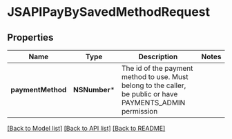# JSAPIPayBySavedMethodRequest

## Properties
Name | Type | Description | Notes
------------ | ------------- | ------------- | -------------
**paymentMethod** | **NSNumber*** | The id of the payment method to use. Must belong to the caller, be public or have PAYMENTS_ADMIN permission | 

[[Back to Model list]](../README.md#documentation-for-models) [[Back to API list]](../README.md#documentation-for-api-endpoints) [[Back to README]](../README.md)


